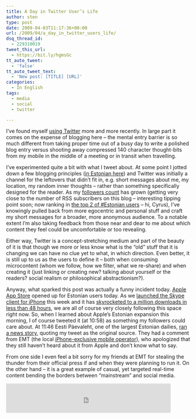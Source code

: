 ```yaml
---
title: A Day in Twitter User’s Life
author: sten
type: post
date: 2009-04-03T11:17:36+00:00
url: /2009/04/a_day_in_twitter_users_life/
dsq_thread_id:
  - 229310019
tweet_this_url:
  - https://bit.ly/hgmsGc
tt_auto_tweet:
  - 'false'
tt_auto_tweet_text:
  - 'New post: [TITLE] [URL]'
categories:
  - In English
tags:
  - media
  - social
  - twitter

---
```

I&#8217;ve found myself [using Twitter][1] more and more recently. In large part it comes on the expense of blogging here &#8211; the mental entry barrier is so much different from taking proper time out of a busy day to write a polished blog entry versus shooting away compressed 140 character thought-bits from my mobile in the middle of a meeting or in transit when travelling.

I&#8217;ve experimented quite a bit with what I tweet about. At some point I jotted down a few blogging principles ([in Estonian here][2]) and Twitter was initially a channel for the leftovers that didn&#8217;t fit in, e.g. short messages about me, my location, my random inner thoughts &#8211; rather than something specifically designed for the reader. As my [followers count][3] has grown (getting very close to the number of RSS subscribers on this blog &#8211; interesting tipping point soon; now ranking in [the top 2 of #Estonian users][4] &#8211; hi, Cyrus), I&#8217;ve knowingly pulled back from more egocentric and personal stuff and craft my short messages for a broader, more anonymous audience. To a notable extent I&#8217;m also taking feedback from those near and dear to me about which content they feel could be uncomfortable or too revealing.

Either way, Twitter is a concept-stretching medium and part of the beauty of it is that though we more or less know what is the &#8220;old&#8221; stuff that it is changing we can have no clue yet to what, in which direction. Even better, it is still up to us as the users to define it &#8211; both when consuming microcontent (whom we follow, how we filter, what we re-share) and when creating it (just linking or creating new? talking about yourself or the readers? social realism or philosophical abstractionism?).

Anyway, what sparked this post was actually a funny incident today. [Apple App Store][5] opened up for Estonian users today. As we [launched the Skype client for iPhone][6] this week and it has [skyrocketed to a million downloads in less than 48 hours][7], we are all of course very closely following this space right now. So, when I learned about Apple&#8217;s Estonian expansion this morning, I of course tweeted it (at 10:58) as something my followers could care about. At 11:46 Eesti Päevaleht, one of the largest Estonian dailies, [ran a news story][8], quoting my tweet as the original source. They had a comment from EMT (the local [iPhone-exclusive mobile operator][9]), who apologized that they still haven&#8217;t heard about it from Apple and don&#8217;t know what to say.

From one side I even feel a bit sorry for my friends at EMT for stealing the thunder from their official press if and when they were planning to run it. On the other hand &#8211; it is a great example of casual, yet targeted real-time content bending the borders between &#8220;mainstream&#8221; and social media.

<iframe src="http://www.facebook.com/plugins/like.php?href=http%3A%2F%2Fsten.tamkivi.com%2F2009%2F04%2Fa_day_in_twitter_users_life%2F&layout=standard&show_faces=true&width=450&action=like&colorscheme=light&height=80" scrolling="no" frameborder="0" style="border:none; overflow:hidden; width:450px; height:80px;" allowTransparency="true"></iframe>

 [1]: http://twitter.com/seikatsu
 [2]: http://sten.tamkivi.com/2009/01/blogimispohimotted.html
 [3]: http://twittercounter.com/seikatsu/all
 [4]: http://wefollow.com/tag/estonia
 [5]: http://www.apple.com/iphone/appstore/
 [6]: http://share.skype.com/sites/en/2009/03/skype_for_iphone_yes_its_here.html
 [7]: http://share.skype.com/sites/en/2009/04/skype_for_iphone_zooms_past_on.html
 [8]: http://www.epl.ee/artikkel/464283
 [9]: http://www.emt.ee/iphone/